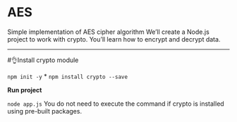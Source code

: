 # AES
Simple implementation of AES cipher algorithm
We’ll create a Node.js project to work with crypto. You’ll learn how to encrypt and decrypt data.

---
#👌Install crypto module

`npm init -y`
*
`npm install crypto --save`

**Run project**

`node app.js`
You do not need to execute the command if crypto is installed using pre-built packages.
